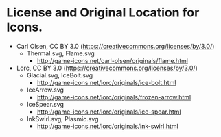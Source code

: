 # License and Original Location for Icons.


- Carl Olsen, CC BY 3.0 (https://creativecommons.org/licenses/by/3.0/)
    - Thermal.svg, Flame.svg
        - http://game-icons.net/carl-olsen/originals/flame.html
- Lorc, CC BY 3.0 (https://creativecommons.org/licenses/by/3.0/)
    - Glacial.svg, IceBolt.svg
        - http://game-icons.net/lorc/originals/ice-bolt.html
    - IceArrow.svg
        - http://game-icons.net/lorc/originals/frozen-arrow.html
    - IceSpear.svg
        - http://game-icons.net/lorc/originals/ice-spear.html
    - InkSwirl.svg, Plasmic.svg
        - http://game-icons.net/lorc/originals/ink-swirl.html
